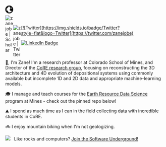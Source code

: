 [<img align="left" alt="core.mines.edu" width="25px" src="https://raw.githubusercontent.com/iconic/open-iconic/master/svg/globe.svg" />](https://core.mines.edu)

<br />

[<img align="left" alt="zanejobe | Scholar" width="25px" src="https://camo.githubusercontent.com/80c1726d97a306a48189cb105cb4c0667d5adf140dc35daf05713873170b20ff/687474703a2f2f7777772e736f66746c61622e6e7475612e67722f7e6e69636b69652f696d616765732f6c6f676f2f676f6f676c652d7363686f6c61722e706e67" />](https://scholar.google.com/citations?user=58dKXjAAAAAJ&hl=en)

<br />

[<img align="left" alt="zanejobe | Twitter" width="25px" src="https://cdn.jsdelivr.net/npm/simple-icons@v3/icons/twitter.svg" />](https://twitter.com/zanejobe)

[![Twitter](https://img.shields.io/badge/Twitter?style=flat&logo=Twitter](https://twitter.com/zanejobe)
<br />

[![LinkedIn Badge](https://img.shields.io/badge/LinkedIn-Profile-informational?style=flat&logo=linkedin&logoColor=white&color=0D76A8)](https://www.linkedin.com/in/zane-jobe/)

<br />

:wave:, I'm Zane! I'm a research professor at Colorado School of Mines, and Director of the [CoRE research group](https://core.mines.edu), focusing on reconstructing the 3D architecture and 4D evolution of depositional systems using commonly available but incomplete 1D and 2D data and appropriate machine-learning models. 

:mortar_board: I manage and teach courses for the [Earth Resource Data Science](https://online.mines.edu/earth-resources-online/) program at Mines - check out the pinned repo below!

:mountain: I spend as much time as I can in the field collecting data with incredible students in CoRE.

:bike: I enjoy mountain biking when I'm not geologizing.

<img src="https://pbs.twimg.com/profile_images/834827464257986561/Fc_gr7Pk_400x400.jpg" width=20px /> &nbsp; Like rocks and computers? [Join the Software Underground!](https://softwareunderground.org/slack)

<!--
<a href="https://github.com/anuraghazra/github-readme-stats">
  <img align="center" src="https://github-readme-stats.vercel.app/api?username=zanejobe&hide=stars&show_icons=true&count_private=true" />
</a>
<a href="https://github.com/anuraghazra/convoychat">
  <img align="center" src="https://github-readme-stats.vercel.app/api/top-langs/?username=zanejobe&hide=Jupyter%20Notebook&layout=compact" />
</a>
-->
